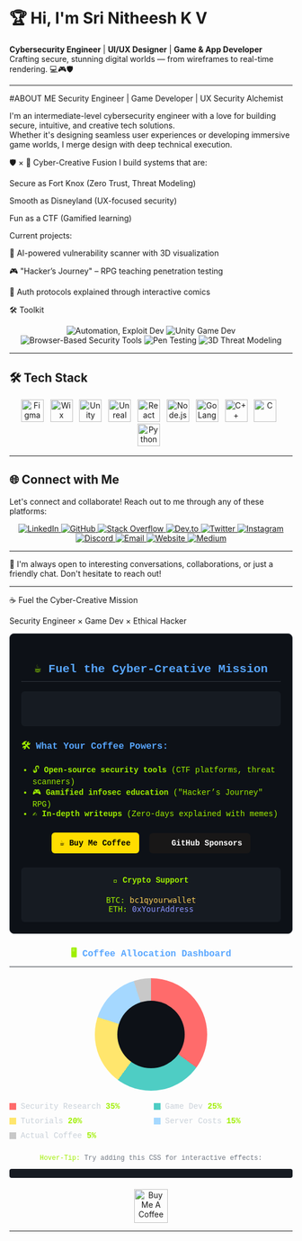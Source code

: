 # 🏆 Hi, I'm Sri Nitheesh K V 

**Cybersecurity Engineer** | **UI/UX Designer** | **Game & App Developer**  
Crafting secure, stunning digital worlds — from wireframes to real-time rendering. 💻🎮🛡️

---

#ABOUT ME 
Security Engineer | Game Developer | UX Security Alchemist

I'm an intermediate-level cybersecurity engineer with a love for building secure, intuitive, and creative tech solutions.  
Whether it's designing seamless user experiences or developing immersive game worlds, I merge design with deep technical execution.



🛡️ × 🎨 Cyber-Creative Fusion
I build systems that are:

Secure as Fort Knox (Zero Trust, Threat Modeling)

Smooth as Disneyland (UX-focused security)

Fun as a CTF (Gamified learning)

Current projects:

🧠 AI-powered vulnerability scanner with 3D visualization

🎮 "Hacker’s Journey" – RPG teaching penetration testing

🔗 Auth protocols explained through interactive comics

🛠️ Toolkit
<p align="center"> <img src="https://img.shields.io/badge/Python-3776AB?style=for-the-badge&logo=python&logoColor=white" title="Automation, Exploit Dev"/> <img src="https://img.shields.io/badge/C%23-239120?style=for-the-badge&logo=c-sharp&logoColor=white" title="Unity Game Dev"/> <img src="https://img.shields.io/badge/WebAssembly-654FF0?style=for-the-badge&logo=webassembly&logoColor=white" title="Browser-Based Security Tools"/> <img src="https://img.shields.io/badge/Kali_Linux-557C94?style=for-the-badge&logo=kali-linux&logoColor=white" title="Pen Testing"/> <img src="https://img.shields.io/badge/Blender-F5792A?style=for-the-badge&logo=blender&logoColor=white" title="3D Threat Modeling"/> </p>


---

## 🛠 Tech Stack

<div align="center">

  <img src="https://cdn.jsdelivr.net/gh/devicons/devicon/icons/figma/figma-original.svg" width="40" alt="Figma"/> &nbsp;
  <img src="https://cdn-icons-png.flaticon.com/512/5968/5968770.png" width="40" alt="Wix"/> &nbsp;
  <img src="https://cdn.jsdelivr.net/gh/devicons/devicon/icons/unity/unity-original.svg" width="40" alt="Unity"/> &nbsp;
  <img src="https://logowik.com/content/uploads/images/unreal-engine-icon1721420032.logowik.com.webp" width="40" alt="Unreal Engine"/> &nbsp;
  <img src="https://cdn.jsdelivr.net/gh/devicons/devicon/icons/react/react-original.svg" width="40" alt="React"/> &nbsp;
  <img src="https://cdn.jsdelivr.net/gh/devicons/devicon/icons/nodejs/nodejs-original.svg" width="40" alt="Node.js"/> &nbsp;
  <img src="https://cdn.jsdelivr.net/gh/devicons/devicon/icons/go/go-original.svg" width="40" alt="GoLang"/> &nbsp;
  <img src="https://cdn.jsdelivr.net/gh/devicons/devicon/icons/cplusplus/cplusplus-original.svg" width="40" alt="C++"/> &nbsp;
  <img src="https://cdn.jsdelivr.net/gh/devicons/devicon/icons/c/c-original.svg" width="40" alt="C"/> &nbsp;
  <img src="https://cdn.jsdelivr.net/gh/devicons/devicon/icons/python/python-original.svg" width="40" alt="Python"/> &nbsp;

</div>



---

## 🌐 Connect with Me

Let's connect and collaborate! Reach out to me through any of these platforms:

<p align="center">
  <!-- Professional & Coding -->
  <a href="https://www.linkedin.com/in/your-profile" target="_blank" rel="noopener noreferrer">
    <img src="https://img.shields.io/badge/-LinkedIn-0A66C2?style=for-the-badge&logo=linkedin&logoColor=white" alt="LinkedIn"/>
  </a>
  <a href="https://github.com/yourprofile" target="_blank" rel="noopener noreferrer">
    <img src="https://img.shields.io/badge/-GitHub-181717?style=for-the-badge&logo=github&logoColor=white" alt="GitHub"/>
  </a>
  <a href="https://stackoverflow.com/users/your-id" target="_blank" rel="noopener noreferrer">
    <img src="https://img.shields.io/badge/-Stack%20Overflow-F58025?style=for-the-badge&logo=stackoverflow&logoColor=white" alt="Stack Overflow"/>
  </a>
  <a href="https://dev.to/yourusername" target="_blank" rel="noopener noreferrer">
    <img src="https://img.shields.io/badge/-DEV.to-0A0A0A?style=for-the-badge&logo=dev.to&logoColor=white" alt="Dev.to"/>
  </a>

  <!-- Social Media -->
  <a href="https://twitter.com/yourhandle" target="_blank" rel="noopener noreferrer">
    <img src="https://img.shields.io/badge/-Twitter-1DA1F2?style=for-the-badge&logo=twitter&logoColor=white" alt="Twitter"/>
  </a>
  <a href="https://www.instagram.com/yourhandle" target="_blank" rel="noopener noreferrer">
    <img src="https://img.shields.io/badge/-Instagram-E4405F?style=for-the-badge&logo=instagram&logoColor=white" alt="Instagram"/>
  </a>
  <a href="https://discord.gg/your-invite" target="_blank" rel="noopener noreferrer">
    <img src="https://img.shields.io/badge/-Discord-5865F2?style=for-the-badge&logo=discord&logoColor=white" alt="Discord"/>
  </a>

  <!-- Contact & More -->
  <a href="mailto:your.email@example.com">
    <img src="https://img.shields.io/badge/-Email-D14836?style=for-the-badge&logo=gmail&logoColor=white" alt="Email"/>
  </a>
  <a href="https://yourwebsite.com" target="_blank" rel="noopener noreferrer">
    <img src="https://img.shields.io/badge/-Website-4285F4?style=for-the-badge&logo=google-chrome&logoColor=white" alt="Website"/>
  </a>
  <a href="https://medium.com/@yourusername" target="_blank" rel="noopener noreferrer">
    <img src="https://img.shields.io/badge/-Medium-12100E?style=for-the-badge&logo=medium&logoColor=white" alt="Medium"/>
  </a>
</p>

---

💬 I'm always open to interesting conversations, collaborations, or just a friendly chat. Don't hesitate to reach out!

---

☕ Fuel the Cyber-Creative Mission

Security Engineer × Game Dev × Ethical Hacker

<!-- Cyber-Coffee HTML Widget -->
<div align="center" style="font-family: 'Courier New', monospace; background: #0d1117; color: #9FEF00; border: 1px solid #30363d; border-radius: 8px; padding: 20px; max-width: 600px; margin: 0 auto;">
  
  <!-- Header -->
  <h2 style="border-bottom: 1px solid #30363d; padding-bottom: 10px;">
    ☕ <span style="color: #58a6ff;">Fuel the Cyber-Creative Mission</span>
  </h2>
  
  <!-- Code Block -->
  <pre style="background: #161b22; padding: 15px; border-radius: 6px; overflow-x: auto;">
<span style="color: #f97583;">
    <span style="color: #f97583;"></pre>

  <!-- Value Proposition -->
  <div style="text-align: left; margin: 20px 0;">
    <h3>🛠️ <span style="color: #58a6ff;">What Your Coffee Powers:</span></h3>
    <ul style="padding-left: 20px;">
      <li>🔓 <strong>Open-source security tools</strong> (CTF platforms, threat scanners)</li>
      <li>🎮 <strong>Gamified infosec education</strong> ("Hacker’s Journey" RPG)</li>
      <li>✍️ <strong>In-depth writeups</strong> (Zero-days explained with memes)</li>
    </ul>
  </div>

  <!-- Support Buttons -->
  <div style="margin: 25px 0;">
    <a href="https://buymeacoffee.com/yourhandle" target="_blank" style="background: #FFDD00; color: black; padding: 10px 15px; border-radius: 6px; text-decoration: none; font-weight: bold; margin: 0 5px; display: inline-block;">
      ☕ Buy Me Coffee
    </a>
    <a href="https://github.com/sponsors/yourhandle" target="_blank" style="background: #181717; color: white; padding: 10px 15px; border-radius: 6px; text-decoration: none; font-weight: bold; margin: 0 5px; display: inline-block;">
      <img src="https://github.githubassets.com/favicons/favicon.png" width="16" style="vertical-align: middle;"> GitHub Sponsors
    </a>
  </div>

  <!-- Crypto Section -->
  <div style="background: #161b22; padding: 15px; border-radius: 6px; margin-top: 15px;">
    <h4 style="margin-top: 0;">🔐 Crypto Support</h4>
    <div style="font-family: monospace; font-size: 14px;">
      <div>BTC: <span style="color: #f8cc57;">bc1qyourwallet</span></div>
      <div>ETH: <span style="color: #8b95ff;">0xYourAddress</span></div>
    </div>
  </div>
</div>

<div align="center" style="font-family: 'Courier New', monospace; max-width: 600px; margin: 20px auto;">
  
  <!-- Header -->
  <h3 style="color: #9FEF00; border-bottom: 1px solid #30363d; padding-bottom: 8px;">
    🖥️ <span style="color: #58a6ff;">Coffee Allocation Dashboard</span>
  </h3>
  
  <!-- Pie Chart -->
  <div style="position: relative; width: 200px; height: 200px; margin: 20px auto; border-radius: 50%; background: conic-gradient(
    #FF6B6B 0% 35%,    /* Security Research */
    #4ECDC4 35% 60%,   /* Game Dev */
    #FFE66D 60% 80%,   /* Tutorials */
    #A5D8FF 80% 95%,   /* Server Costs */
    #C8C8C8 95% 100%   /* Actual Coffee */
  );">
    <div style="position: absolute; width: 60%; height: 60%; background: #0d1117; border-radius: 50%; top: 20%; left: 20%;"></div>
  </div>
  
  <!-- Legend -->
  <div style="display: grid; grid-template-columns: repeat(2, 1fr); gap: 10px; text-align: left; margin-top: 20px;">
    <div style="display: flex; align-items: center;">
      <div style="width: 12px; height: 12px; background: #FF6B6B; margin-right: 8px;"></div>
      <span style="color: #c9d1d9;">Security Research <strong style="color: #9FEF00;">35%</strong></span>
    </div>
    <div style="display: flex; align-items: center;">
      <div style="width: 12px; height: 12px; background: #4ECDC4; margin-right: 8px;"></div>
      <span style="color: #c9d1d9;">Game Dev <strong style="color: #9FEF00;">25%</strong></span>
    </div>
    <div style="display: flex; align-items: center;">
      <div style="width: 12px; height: 12px; background: #FFE66D; margin-right: 8px;"></div>
      <span style="color: #c9d1d9;">Tutorials <strong style="color: #9FEF00;">20%</strong></span>
    </div>
    <div style="display: flex; align-items: center;">
      <div style="width: 12px; height: 12px; background: #A5D8FF; margin-right: 8px;"></div>
      <span style="color: #c9d1d9;">Server Costs <strong style="color: #9FEF00;">15%</strong></span>
    </div>
    <div style="display: flex; align-items: center;">
      <div style="width: 12px; height: 12px; background: #C8C8C8; margin-right: 8px;"></div>
      <span style="color: #c9d1d9;">Actual Coffee <strong style="color: #9FEF00;">5%</strong></span>
    </div>
  </div>
  
  <!-- Hover Effect Code -->
  <div style="margin-top: 25px; font-size: 12px; color: #6e7681;">
    <span style="color: #9FEF00;">Hover-Tip:</span> Try adding this CSS for interactive effects:
    <pre style="background: #161b22; padding: 8px; border-radius: 4px; text-align: left;">
</pre>
  </div>
</div>

<p align="center">
  <a href="https://www.buymeacoffee.com/srinitheeshkv" target="_blank">
    <img src="https://cdn.buymeacoffee.com/buttons/v2/default-yellow.png" height="60" alt="Buy Me A Coffee" />
  </a>
</p>


---
